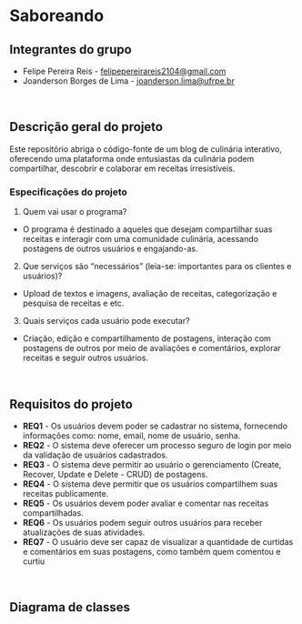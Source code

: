 # Saboreando

## Integrantes do grupo 
 * Felipe Pereira Reis - felipepereirareis2104@gmail.com
 * Joanderson Borges de Lima - joanderson.lima@ufrpe.br

<br>

## Descrição geral do projeto 
Este repositório abriga o código-fonte de um blog de culinária interativo, oferecendo uma plataforma onde entusiastas da culinária podem compartilhar, descobrir e colaborar em receitas irresistíveis.

### Especificações do projeto
 1. Quem vai usar o programa?
  * O programa é destinado a aqueles que desejam compartilhar suas receitas e interagir com uma comunidade culinária, acessando postagens de outros usuários e engajando-as.

 2. Que serviços são “necessários” (leia-se: importantes para os clientes e usuários)?
  * Upload de textos e imagens, avaliação de receitas, categorização e pesquisa de receitas e etc. 

 3. Quais serviços cada usuário pode executar?
  * Criação, edição e compartilhamento de postagens, interação com postagens de outros por meio de avaliações e comentários, explorar receitas e seguir outros usuários.

<br>

## Requisitos do projeto
 * **REQ1** - Os usuários devem poder se cadastrar no sistema, fornecendo informações como: nome, email, nome de usuário, senha.
 * **REQ2** - O sistema deve oferecer um processo seguro de login por meio da validação de usuários cadastrados.
 * **REQ3** - O sistema deve permitir ao usuário o gerenciamento (Create, Recover, Update e Delete - CRUD) de postagens.
 * **REQ4** - O sistema deve permitir que os usuários compartilhem suas receitas publicamente.
 * **REQ5** - Os usuários devem poder avaliar e comentar nas receitas compartilhadas.
 * **REQ6** - Os usuários podem seguir outros usuários para receber atualizações de suas atividades.
* **REQ7** - O usuário deve ser capaz de visualizar a quantidade de curtidas e comentários em suas postagens, como também quem comentou e curtiu

<br>

## Diagrama de classes